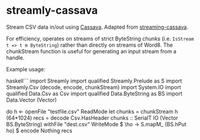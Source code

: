 # streamly-cassava

Stream CSV data in\/out using
[Cassava](http://hackage.haskell.org/package/cassava).  Adapted from
[streaming-cassava](http://hackage.haskell.org/package/streaming-cassava).

For efficiency, operates on streams of strict ByteString chunks 
(i.e. `IsStream t => t m ByteString`) rather than directly on streams of Word8. 
The chunkStream function is useful for generating an input stream from a
handle.

Example usage:

haskell```
import Streamly
import qualified Streamly.Prelude as S
import Streamly.Csv (decode, encode, chunkStream)
import System.IO
import qualified Data.Csv as Csv
import qualified Data.ByteString as BS
import Data.Vector (Vector)

do
  h <- openFile "testfile.csv" ReadMode
  let chunks = chunkStream h (64*1024)
      recs = decode Csv.HasHeader chunks :: SerialT IO (Vector BS.ByteString)
  withFile "dest.csv" WriteMode $ \ho ->
    S.mapM_ (BS.hPut ho) $ encode Nothing recs
```

